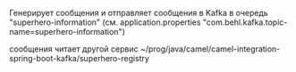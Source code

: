 Генерирует сообщения и отправляет сообщения в Kafka в очередь "superhero-information" 
(см. application.properties "com.behl.kafka.topic-name=superhero-information")

сообщения читает другой сервис ~/prog/java/camel/camel-integration-spring-boot-kafka/superhero-registry